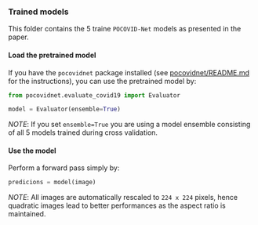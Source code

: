 ### Trained models

This folder contains the 5 traine `POCOVID-Net` models as presented in the
paper.

#### Load the pretrained model
If you have the `pocovidnet` package installed (see
[pocovidnet/README.md](../README.md) for the instructions), you can use the
pretrained model by:

```python
from pocovidnet.evaluate_covid19 import Evaluator

model = Evaluator(ensemble=True)
```
*NOTE*: If you set `ensemble=True` you are using a model ensemble consisting of
all 5 models trained during cross validation.

#### Use the model
Perform a forward pass simply by:

```python
predicions = model(image)
```
*NOTE*: All images are automatically rescaled to `224 x 224` pixels, hence
quadratic images lead to better performances as the aspect ratio is maintained.
